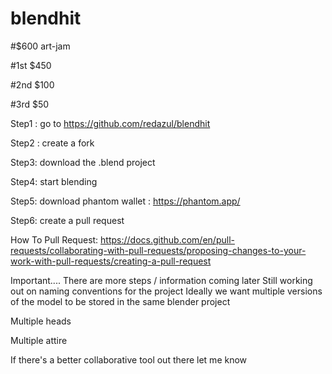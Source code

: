 # blendhit


#$600 art-jam

#1st $450

#2nd $100

#3rd $50


Step1 : go to https://github.com/redazul/blendhit 

Step2 : create a fork


Step3: download the .blend project 

Step4: start blending 

Step5: download phantom wallet : https://phantom.app/

Step6: create a pull request 

How To Pull Request: 
https://docs.github.com/en/pull-requests/collaborating-with-pull-requests/proposing-changes-to-your-work-with-pull-requests/creating-a-pull-request

Important....
There are more steps / information coming later 
Still working out on naming conventions for the project 
Ideally we want multiple versions of the model to be stored in the same blender project

Multiple heads

Multiple attire 

If there's a better collaborative tool out there let me know
